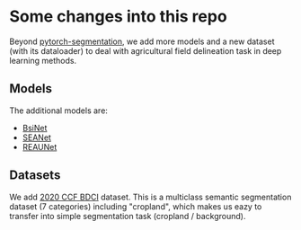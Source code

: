 # Some changes into this repo

Beyond [pytorch-segmentation](https://github.com/yassouali/pytorch-segmentation/tree/master), we add more models and a new dataset (with its dataloader) to deal with agricultural field delineation task in deep learning methods.

## Models

The additional models are:

- [BsiNet](https://github.com/long123524/BsiNet-torch)
- [SEANet](https://github.com/long123524/SEANet_torch)
- [REAUNet](https://github.com/Remote-Sensing-of-Land-Resource-Lab/REAUNet)

## Datasets

We add [2020 CCF BDCI](https://aistudio.baidu.com/datasetdetail/55400) dataset. This is a multiclass semantic segmentation dataset (7 categories) including "cropland", which makes us eazy to transfer into simple segmentation task (cropland / background).
